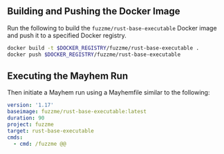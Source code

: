 ## Building and Pushing the Docker Image

Run the following to build the `fuzzme/rust-base-executable` Docker image and push it to a specified Docker registry.

```sh
docker build -t $DOCKER_REGISTRY/fuzzme/rust-base-executable .
docker push $DOCKER_REGISTRY/fuzzme/rust-base-executable
```

## Executing the Mayhem Run

Then initiate a Mayhem run using a Mayhemfile similar to the following:

```yaml
version: '1.17'
baseimage: fuzzme/rust-base-executable:latest
duration: 90
project: fuzzme
target: rust-base-executable
cmds:
  - cmd: /fuzzme @@
```
